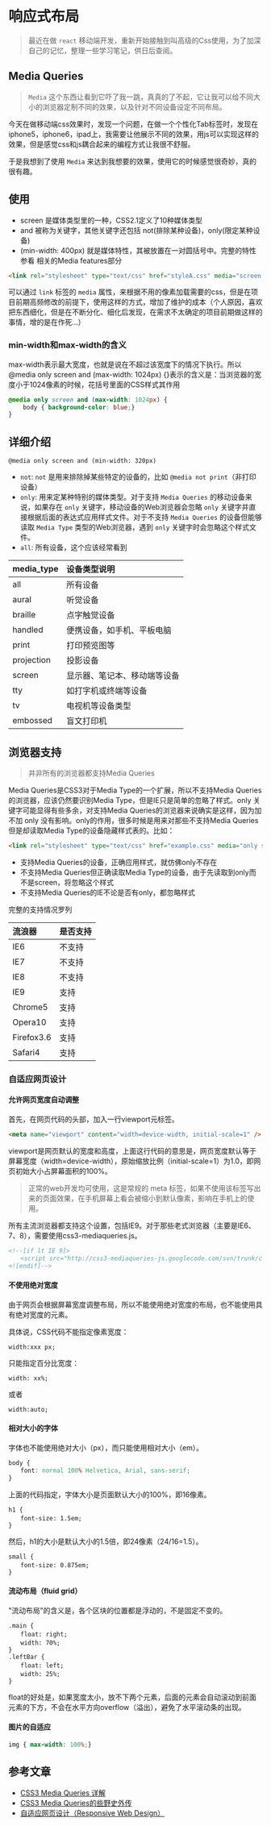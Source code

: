 # 响应式布局

> 最近在做 `react` 移动端开发，重新开始接触到叫高级的Css使用，为了加深自己的记忆，整理一些学习笔记，供日后查阅。

## Media Queries

> `Media` 这个东西让看到它吓了我一跳，真真的了不起，它让我可以给不同大小的浏览器定制不同的效果，以及针对不同设备设定不同布局。

今天在做移动端css效果时，发现一个问题，在做一个个性化Tab标签时，发现在iphone5，iphone6，ipad上，我需要让他展示不同的效果，用js可以实现这样的效果，但是感觉css和js耦合起来的编程方式让我很不舒服。

于是我想到了使用 `Media` 来达到我想要的效果，使用它的时候感觉很奇妙，真的很有趣。

## 使用

- screen 是媒体类型里的一种，CSS2.1定义了10种媒体类型
- and 被称为关键字，其他关键字还包括 not(排除某种设备)，only(限定某种设备)
- (min-width: 400px) 就是媒体特性，其被放置在一对圆括号中。完整的特性参看 相关的Media features部分

```html
<link rel="stylesheet" type="text/css" href="styleA.css" media="screen and (min-width: 400px)">
```

可以通过 `link` 标签的 `media` 属性，来根据不用的像素加载需要的css，但是在项目前期高频修改的前提下，使用这样的方式，增加了维护的成本（个人原因，喜欢把东西细化，但是在不断分化、细化后发现，在需求不太确定的项目前期做这样的事情，增的是在作死...）

### min-width和max-width的含义

max-width表示最大宽度，也就是说在不超过该宽度下的情况下执行。所以@media only screen and (max-width: 1024px) {}表示的含义是：当浏览器的宽度小于1024像素的时候，花括号里面的CSS样式其作用

```css
@media only screen and (max-width: 1024px) {
    body { background-color: blue;}
}
```

## 详细介绍

`@media only screen and (min-width: 320px)`

- `not`: `not` 是用来排除掉某些特定的设备的，比如 `@media not print`（非打印设备）
- `only`: 用来定某种特别的媒体类型。对于支持 `Media Queries` 的移动设备来说，如果存在 `only` 关键字，移动设备的Web浏览器会忽略 `only` 关键字并直接根据后面的表达式应用样式文件。对于不支持 `Media Queries` 的设备但能够读取 `Media Type` 类型的Web浏览器，遇到 `only` 关键字时会忽略这个样式文件。
- `all`: 所有设备，这个应该经常看到

media_type | 设备类型说明
:--------- | :-------------
all        | 所有设备
aural      | 听觉设备
braille    | 点字触觉设备
handled    | 便携设备，如手机、平板电脑
print      | 打印预览图等
projection | 投影设备
screen     | 显示器、笔记本、移动端等设备
tty        | 如打字机或终端等设备
tv         | 电视机等设备类型
embossed   | 盲文打印机

## 浏览器支持

> 并非所有的浏览器都支持Media Queries

Media Queries是CSS3对于Media Type的一个扩展，所以不支持Media Queries的浏览器，应该仍然要识别Media Type，但是IE只是简单的忽略了样式。only 关键字可能显得有些多余，对支持Media Queries的浏览器来说确实是这样，因为加不加 only 没有影响。only的作用，很多时候是用来对那些不支持Media Queries但是却读取Media Type的设备隐藏样式表的。比如：

```html
<link rel="stylesheet" type="text/css" href="example.css" media="only screen and (color)">
```

- 支持Media Queries的设备，正确应用样式，就仿佛only不存在
- 不支持Media Queries但正确读取Media Type的设备，由于先读取到only而不是screen，将忽略这个样式
- 不支持Media Queries的IE不论是否有only，都忽略样式

完整的支持情况罗列

流浪器        | 是否支持
:--------- | :---
IE6        | 不支持
IE7        | 不支持
IE8        | 不支持
IE9        | 支持
Chrome5    | 支持
Opera10    | 支持
Firefox3.6 | 支持
Safari4    | 支持

### 自适应网页设计

#### 允许网页宽度自动调整

首先，在网页代码的头部，加入一行viewport元标签。

```html
<meta name="viewport" content="width=device-width, initial-scale=1" />
```

viewport是网页默认的宽度和高度，上面这行代码的意思是，网页宽度默认等于屏幕宽度（width=device-width），原始缩放比例（initial-scale=1）为1.0，即网页初始大小占屏幕面积的100%。

> 正常的web开发均可使用，这是常规的 meta 标签，如果不使用该标签写出来的页面效果，在手机屏幕上看会被缩小到默认像素，影响在手机上的使用。

所有主流浏览器都支持这个设置，包括IE9。对于那些老式浏览器（主要是IE6、7、8），需要使用css3-mediaqueries.js。

```html
<!--[if lt IE 9]>
　　<script src="http://css3-mediaqueries-js.googlecode.com/svn/trunk/css3-mediaqueries.js"></script>
<![endif]-->
```

#### 不使用绝对宽度

由于网页会根据屏幕宽度调整布局，所以不能使用绝对宽度的布局，也不能使用具有绝对宽度的元素。

具体说，CSS代码不能指定像素宽度：

```
width:xxx px;
```

只能指定百分比宽度：

```
width: xx%;
```

或者

```
width:auto;
```

#### 相对大小的字体

字体也不能使用绝对大小（px），而只能使用相对大小（em）。

```css
body {
　　font: normal 100% Helvetica, Arial, sans-serif;
}
```

上面的代码指定，字体大小是页面默认大小的100%，即16像素。

```
h1 {
　　font-size: 1.5em;
}
```

然后，h1的大小是默认大小的1.5倍，即24像素（24/16=1.5）。

```
small {
　　font-size: 0.875em;
}
```

#### 流动布局（fluid grid）

"流动布局"的含义是，各个区块的位置都是浮动的，不是固定不变的。

```
.main {
　　float: right;
　　width: 70%;
}
.leftBar {
　　float: left;
　　width: 25%;
}
```

float的好处是，如果宽度太小，放不下两个元素，后面的元素会自动滚动到前面元素的下方，不会在水平方向overflow（溢出），避免了水平滚动条的出现。

#### 图片的自适应

```css
img { max-width: 100%;}
```

## 参考文章

- [CSS3 Media Queries 详解](https://swordair.com/details-on-css3-media-queries/)
- [CSS3 Media Queries的些野史外传](http://www.zhangxinxu.com/wordpress/2011/08/css3-media-queries%E7%9A%84%E4%BA%9B%E9%87%8E%E5%8F%B2%E5%A4%96%E4%BC%A0/)
- [自适应网页设计（Responsive Web Design）](http://www.ruanyifeng.com/blog/2012/05/responsive_web_design.html)
